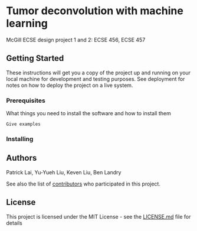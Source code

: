 # Tumor deconvolution with machine learning

McGill ECSE design project 1 and 2: ECSE 456, ECSE 457

## Getting Started

These instructions will get you a copy of the project up and running on your local machine for development and testing purposes. See deployment for notes on how to deploy the project on a live system.

### Prerequisites

What things you need to install the software and how to install them

```
Give examples
```

### Installing



## Authors
Patrick Lai, Yu-Yueh Liu, Keven Liu, Ben Landry

See also the list of [contributors](https://github.com/your/project/contributors) who participated in this project.

## License

This project is licensed under the MIT License - see the [LICENSE.md](LICENSE.md) file for details

